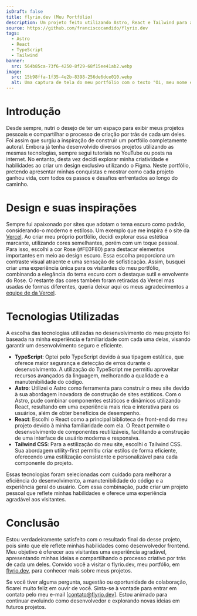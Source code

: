 ```yaml
---
isDraft: false
title: flyrio.dev (Meu Portfólio)
description: Um projeto feito utilizando Astro, React e Tailwind para armazenar meus projetos e mostrar um pouco mais das minhas habilidades.
source: https://github.com/franciscocandido/flyrio.dev
tags:
  - Astro
  - React
  - TypeScript
  - Tailwind
banner:
  src: 564b85ca-73f6-4250-8f29-68f15ee41ab2.webp
image:
  src: 15b98ffa-1f35-4e2b-8398-256de6dce010.webp
  alt: Uma captura de tela do meu portfólio com o texto "Oi, meu nome é Francisco Cândido, um desenvolvedor frontend do Brasil".
---
```


# Introdução

Desde sempre, nutri o desejo de ter um espaço para exibir meus projetos pessoais e compartilhar o processo de criação por trás de cada um deles. Foi assim que surgiu a inspiração de construir um portfólio completamente autoral. Embora já tenha desenvolvido diversos projetos utilizando as mesmas tecnologias, sempre segui tutoriais no YouTube ou posts na internet. No entanto, desta vez decidi explorar minha criatividade e habilidades ao criar um design exclusivo utilizando o Figma. Neste portfólio, pretendo apresentar minhas conquistas e mostrar como cada projeto ganhou vida, com todos os passos e desafios enfrentados ao longo do caminho.

# Design e suas inspirações

Sempre fui apaixonado por sites que adotam o tema escuro como padrão, considerando-o moderno e estiloso. Um exemplo que me inspira é o site da [Vercel](https://vercel.com/). Ao criar meu próprio portfólio, decidi explorar essa estética marcante, utilizando cores semelhantes, porém com um toque pessoal. Para isso, escolhi a cor Rose (#FE0F80) para destacar elementos importantes em meio ao design escuro. Essa escolha proporciona um contraste visual atraente e uma sensação de sofisticação. Assim, busquei criar uma experiência única para os visitantes do meu portfólio, combinando a elegância do tema escuro com o destaque sutil e envolvente do Rose. O restante das cores também foram retiradas da Vercel mas usadas de formas diferentes, queria deixar aqui os meus agradecimentos a [equipe de da Vercel](https://vercel.com/design#people).

# Tecnologias Utilizadas

A escolha das tecnologias utilizadas no desenvolvimento do meu projeto foi baseada na minha experiência e familiaridade com cada uma delas, visando garantir um desenvolvimento seguro e eficiente.

- **TypeScript**: Optei pelo TypeScript devido à sua tipagem estática, que oferece maior segurança e detecção de erros durante o desenvolvimento. A utilização do TypeScript me permitiu aproveitar recursos avançados da linguagem, melhorando a qualidade e a manutenibilidade do código.
- **Astro**: Utilizei o Astro como ferramenta para construir o meu site devido à sua abordagem inovadora de construção de sites estáticos. Com o Astro, pude combinar componentes estáticos e dinâmicos utilizando React, resultando em uma experiência mais rica e interativa para os usuários, além de obter benefícios de desempenho.
- **React**: Escolhi o React como a principal biblioteca de front-end do meu projeto devido à minha familiaridade com ela. O React permite o desenvolvimento de componentes reutilizáveis, facilitando a construção de uma interface de usuário moderna e responsiva.
- **Tailwind CSS**: Para a estilização do meu site, escolhi o Tailwind CSS. Sua abordagem utility-first permitiu criar estilos de forma eficiente, oferecendo uma estilização consistente e personalizável para cada componente do projeto.

Essas tecnologias foram selecionadas com cuidado para melhorar a eficiência do desenvolvimento, a manutenibilidade do código e a experiência geral do usuário. Com essa combinação, pude criar um projeto pessoal que reflete minhas habilidades e oferece uma experiência agradável aos visitantes.

# Conclusão

Estou verdadeiramente satisfeito com o resultado final do desse projeto, pois sinto que ele reflete minhas habilidades como desenvolvedor frontend. Meu objetivo é oferecer aos visitantes uma experiência agradável, apresentando minhas ideias e compartilhando o processo criativo por trás de cada um deles. Convido você a visitar o flyrio.dev, meu portfólio, em [flyrio.dev](https://flyrio.dev/), para conhecer mais sobre meus projetos.

Se você tiver alguma pergunta, sugestão ou oportunidade de colaboração, ficarei muito feliz em ouvir de você. Sinta-se à vontade para entrar em contato pelo meu e-mail [[contato@flyrio.dev](mailto:contato@flyrio.dev)]. Estou animado para continuar evoluindo como desenvolvedor e explorando novas ideias em futuros projetos.
